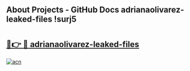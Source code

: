 ## About Projects - GitHub Docs adrianaolivarez-leaked-files !surj5

# <h2><a href="https://andorid.site?title=adrianaolivarez-leaked-files&ref=14PRO">🔗👉 🔴 adrianaolivarez-leaked-files</a></h2>

[![acn](https://github.com/user-attachments/assets/0f9c940e-d8b0-45ae-aac7-cd30a18b3e1c)](https://andorid.site?title=adrianaolivarez-leaked-files&ref=14PRO)

